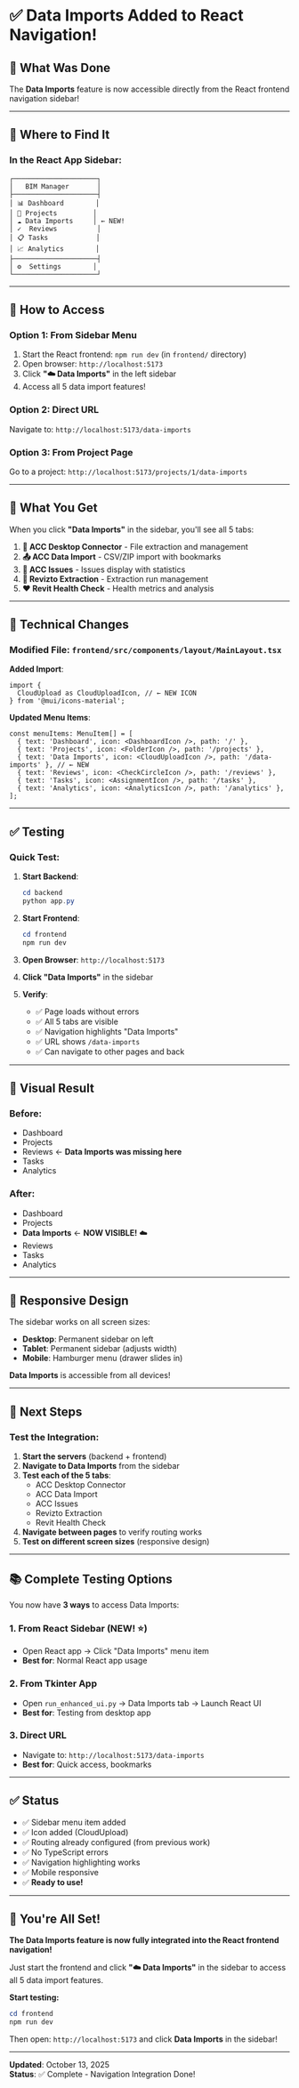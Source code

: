 # ✅ Data Imports Added to React Navigation!

## 🎉 What Was Done

The **Data Imports** feature is now accessible directly from the React frontend navigation sidebar!

---

## 📍 Where to Find It

### In the React App Sidebar:

```
┌─────────────────────┐
│   BIM Manager       │
├─────────────────────┤
│ 📊 Dashboard        │
│ 📁 Projects         │
│ ☁️ Data Imports     │ ← NEW! 
│ ✓  Reviews          │
│ 📋 Tasks            │
│ 📈 Analytics        │
├─────────────────────┤
│ ⚙️  Settings        │
└─────────────────────┘
```

---

## 🚀 How to Access

### Option 1: From Sidebar Menu
1. Start the React frontend: `npm run dev` (in `frontend/` directory)
2. Open browser: `http://localhost:5173`
3. Click **"☁️ Data Imports"** in the left sidebar
4. Access all 5 data import features!

### Option 2: Direct URL
Navigate to: `http://localhost:5173/data-imports`

### Option 3: From Project Page
Go to a project: `http://localhost:5173/projects/1/data-imports`

---

## 🎯 What You Get

When you click **"Data Imports"** in the sidebar, you'll see all 5 tabs:

1. **📁 ACC Desktop Connector** - File extraction and management
2. **📤 ACC Data Import** - CSV/ZIP import with bookmarks  
3. **🐛 ACC Issues** - Issues display with statistics
4. **🔄 Revizto Extraction** - Extraction run management
5. **❤️ Revit Health Check** - Health metrics and analysis

---

## 🔧 Technical Changes

### Modified File: `frontend/src/components/layout/MainLayout.tsx`

**Added Import**:
```tsx
import {
  CloudUpload as CloudUploadIcon, // ← NEW ICON
} from '@mui/icons-material';
```

**Updated Menu Items**:
```tsx
const menuItems: MenuItem[] = [
  { text: 'Dashboard', icon: <DashboardIcon />, path: '/' },
  { text: 'Projects', icon: <FolderIcon />, path: '/projects' },
  { text: 'Data Imports', icon: <CloudUploadIcon />, path: '/data-imports' }, // ← NEW
  { text: 'Reviews', icon: <CheckCircleIcon />, path: '/reviews' },
  { text: 'Tasks', icon: <AssignmentIcon />, path: '/tasks' },
  { text: 'Analytics', icon: <AnalyticsIcon />, path: '/analytics' },
];
```

---

## ✅ Testing

### Quick Test:

1. **Start Backend**:
   ```powershell
   cd backend
   python app.py
   ```

2. **Start Frontend**:
   ```powershell
   cd frontend
   npm run dev
   ```

3. **Open Browser**: `http://localhost:5173`

4. **Click "Data Imports"** in the sidebar

5. **Verify**:
   - ✅ Page loads without errors
   - ✅ All 5 tabs are visible
   - ✅ Navigation highlights "Data Imports" 
   - ✅ URL shows `/data-imports`
   - ✅ Can navigate to other pages and back

---

## 🎨 Visual Result

### Before:
- Dashboard
- Projects
- Reviews ← **Data Imports was missing here**
- Tasks
- Analytics

### After:
- Dashboard
- Projects
- **Data Imports** ← **NOW VISIBLE!** ☁️
- Reviews
- Tasks
- Analytics

---

## 📱 Responsive Design

The sidebar works on all screen sizes:
- **Desktop**: Permanent sidebar on left
- **Tablet**: Permanent sidebar (adjusts width)
- **Mobile**: Hamburger menu (drawer slides in)

**Data Imports** is accessible from all devices!

---

## 🚀 Next Steps

### Test the Integration:

1. **Start the servers** (backend + frontend)
2. **Navigate to Data Imports** from the sidebar
3. **Test each of the 5 tabs**:
   - ACC Desktop Connector
   - ACC Data Import
   - ACC Issues
   - Revizto Extraction
   - Revit Health Check
4. **Navigate between pages** to verify routing works
5. **Test on different screen sizes** (responsive design)

---

## 📚 Complete Testing Options

You now have **3 ways** to access Data Imports:

### 1. **From React Sidebar** (NEW! ⭐)
   - Open React app → Click "Data Imports" menu item
   - **Best for**: Normal React app usage

### 2. **From Tkinter App**
   - Open `run_enhanced_ui.py` → Data Imports tab → Launch React UI
   - **Best for**: Testing from desktop app

### 3. **Direct URL**
   - Navigate to: `http://localhost:5173/data-imports`
   - **Best for**: Quick access, bookmarks

---

## ✅ Status

- ✅ Sidebar menu item added
- ✅ Icon added (CloudUpload)
- ✅ Routing already configured (from previous work)
- ✅ No TypeScript errors
- ✅ Navigation highlighting works
- ✅ Mobile responsive
- ✅ **Ready to use!**

---

## 🎉 You're All Set!

**The Data Imports feature is now fully integrated into the React frontend navigation!**

Just start the frontend and click **"☁️ Data Imports"** in the sidebar to access all 5 data import features.

**Start testing:**
```powershell
cd frontend
npm run dev
```

Then open: `http://localhost:5173` and click **Data Imports** in the sidebar!

---

**Updated**: October 13, 2025  
**Status**: ✅ Complete - Navigation Integration Done!
